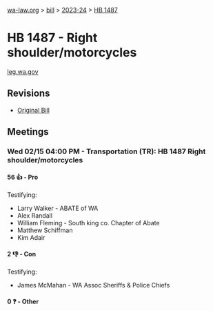 [wa-law.org](/) > [bill](/bill/) > [2023-24](/bill/2023-24/) > [HB 1487](/bill/2023-24/hb/1487/)

# HB 1487 - Right shoulder/motorcycles
[leg.wa.gov](https://app.leg.wa.gov/billsummary?BillNumber=1487&Year=2023&Initiative=false)

## Revisions
* [Original Bill](1/)

## Meetings
### Wed 02/15 04:00 PM - Transportation (TR): HB 1487 Right shoulder/motorcycles
#### 56 👍 - Pro
Testifying:
* Larry Walker - ABATE of WA
* Alex Randall
* William Fleming - South king co. Chapter of Abate
* Matthew Schiffman
* Kim Adair

#### 2 👎 - Con
Testifying:
* James McMahan - WA Assoc Sheriffs & Police Chiefs

#### 0 ❓ - Other
